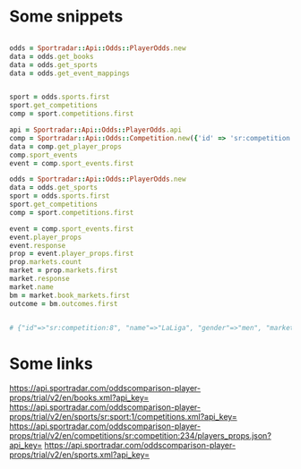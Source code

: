 # Some snippets

```ruby

odds = Sportradar::Api::Odds::PlayerOdds.new
data = odds.get_books
data = odds.get_sports
data = odds.get_event_mappings


sport = odds.sports.first
sport.get_competitions
comp = sport.competitions.first

api = Sportradar::Api::Odds::PlayerOdds.api
comp = Sportradar::Api::Odds::Competition.new({'id' => 'sr:competition:109'}, api: api)
data = comp.get_player_props
comp.sport_events
event = comp.sport_events.first

odds = Sportradar::Api::Odds::PlayerOdds.new
data = odds.get_sports
sport = odds.sports.first
sport.get_competitions
comp = sport.competitions.first

event = comp.sport_events.first
event.player_props
event.response
prop = event.player_props.first
prop.markets.count
market = prop.markets.first
market.response
market.name
bm = market.book_markets.first
outcome = bm.outcomes.first


# {"id"=>"sr:competition:8", "name"=>"LaLiga", "gender"=>"men", "markets"=>true, "futures"=>false, "player_props"=>true, "category"=>{"id"=>"sr:category:32", "name"=>"Spain", "country_code"=>"ESP"}},


```

# Some links

https://api.sportradar.com/oddscomparison-player-props/trial/v2/en/books.xml?api_key=
https://api.sportradar.com/oddscomparison-player-props/trial/v2/en/sports/sr:sport:1/competitions.xml?api_key=
https://api.sportradar.com/oddscomparison-player-props/trial/v2/en/competitions/sr:competition:234/players_props.json?api_key=
https://api.sportradar.com/oddscomparison-player-props/trial/v2/en/sports.xml?api_key=
